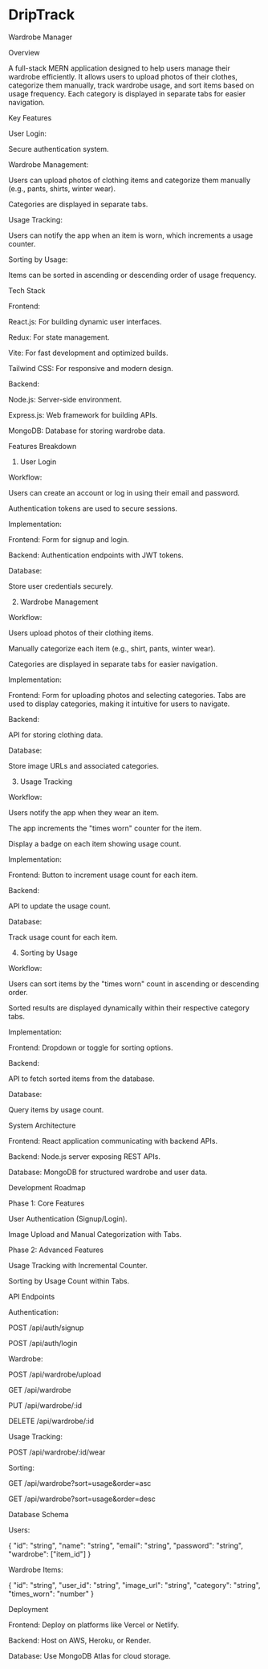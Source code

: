 # DripTrack
Wardrobe Manager


Overview

A full-stack MERN application designed to help users manage their wardrobe efficiently. It allows users to upload photos of their clothes, categorize them manually, track wardrobe usage, and sort items based on usage frequency. Each category is displayed in separate tabs for easier navigation.

Key Features

User Login:

Secure authentication system.

Wardrobe Management:

Users can upload photos of clothing items and categorize them manually (e.g., pants, shirts, winter wear).

Categories are displayed in separate tabs.

Usage Tracking:

Users can notify the app when an item is worn, which increments a usage counter.

Sorting by Usage:

Items can be sorted in ascending or descending order of usage frequency.

Tech Stack

Frontend:

React.js: For building dynamic user interfaces.

Redux: For state management.

Vite: For fast development and optimized builds.

Tailwind CSS: For responsive and modern design.

Backend:

Node.js: Server-side environment.

Express.js: Web framework for building APIs.

MongoDB: Database for storing wardrobe data.

Features Breakdown

1. User Login

Workflow:

Users can create an account or log in using their email and password.

Authentication tokens are used to secure sessions.

Implementation:

Frontend: Form for signup and login.

Backend: Authentication endpoints with JWT tokens.

Database:

Store user credentials securely.

2. Wardrobe Management

Workflow:

Users upload photos of their clothing items.

Manually categorize each item (e.g., shirt, pants, winter wear).

Categories are displayed in separate tabs for easier navigation.

Implementation:

Frontend: Form for uploading photos and selecting categories. Tabs are used to display categories, making it intuitive for users to navigate.

Backend:

API for storing clothing data.

Database:

Store image URLs and associated categories.

3. Usage Tracking

Workflow:

Users notify the app when they wear an item.

The app increments the "times worn" counter for the item.

Display a badge on each item showing usage count.

Implementation:

Frontend: Button to increment usage count for each item.

Backend:

API to update the usage count.

Database:

Track usage count for each item.

4. Sorting by Usage

Workflow:

Users can sort items by the "times worn" count in ascending or descending order.

Sorted results are displayed dynamically within their respective category tabs.

Implementation:

Frontend: Dropdown or toggle for sorting options.

Backend:

API to fetch sorted items from the database.

Database:

Query items by usage count.

System Architecture

Frontend: React application communicating with backend APIs.

Backend: Node.js server exposing REST APIs.

Database: MongoDB for structured wardrobe and user data.

Development Roadmap

Phase 1: Core Features

User Authentication (Signup/Login).

Image Upload and Manual Categorization with Tabs.

Phase 2: Advanced Features

Usage Tracking with Incremental Counter.

Sorting by Usage Count within Tabs.

API Endpoints

Authentication:

POST /api/auth/signup

POST /api/auth/login

Wardrobe:

POST /api/wardrobe/upload

GET /api/wardrobe

PUT /api/wardrobe/:id

DELETE /api/wardrobe/:id

Usage Tracking:

POST /api/wardrobe/:id/wear

Sorting:

GET /api/wardrobe?sort=usage&order=asc

GET /api/wardrobe?sort=usage&order=desc

Database Schema

Users:

{
  "id": "string",
  "name": "string",
  "email": "string",
  "password": "string",
  "wardrobe": ["item_id"]
}

Wardrobe Items:

{
  "id": "string",
  "user_id": "string",
  "image_url": "string",
  "category": "string",
  "times_worn": "number"
}

Deployment

Frontend: Deploy on platforms like Vercel or Netlify.

Backend: Host on AWS, Heroku, or Render.

Database: Use MongoDB Atlas for cloud storage.
